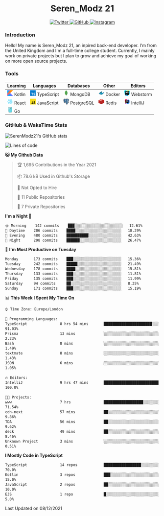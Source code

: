<div align="center">
  <h1>Seren_Modz 21</h1>
  <a href="https://twitter.com/SerenModz21">
    <img alt="Twitter" src="https://img.shields.io/badge/twitter%20-%231DA1F2.svg?&style=for-the-badge&logo=Twitter&logoColor=white">
  </a>
  <a href="https://github.com/SerenModz21">
    <img alt="GitHub" src="https://img.shields.io/badge/github%20-%23121011.svg?&style=for-the-badge&logo=github&logoColor=white">
  </a>
  <a href="https://www.instagram.com/serenmodz21">
    <img alt="Instagram" src="https://img.shields.io/badge/instagram%20-%23E4405F.svg?&style=for-the-badge&logo=Instagram&logoColor=white">
  </a>
</div>

### Introduction

Hello! My name is Seren_Modz 21, an inpired back-end developer. I'm from the United Kingdom and I'm a full-time college student. Currently, I mainly work on private projects but I plan to grow and achieve my goal of working on more open source projects. 

### Tools

 **Learning**                                        | **Languages**                                               | **Databases**                                               | **Other**                                           | **Editors**                                                  
-----------------------------------------------------|-------------------------------------------------------------|-------------------------------------------------------------|-----------------------------------------------------|--------------------------------------------------------------
 <img width="19px" src="./assets/kotlin.svg"> Kotlin | <img width="19px" src="./assets/typescript.svg"> TypeScript | <img width="19px" src="./assets/mongodb.svg"> MongoDB       | <img width="19px" src="./assets/docker.svg"> Docker | <img width="19px" src="./assets/webstorm.svg"> Webstorm      
 <img width="19px" src="./assets/react.svg"> React   | <img width="19px" src="./assets/javascript.svg"> JavaScript | <img width="19px" src="./assets/postgresql.svg"> PostgreSQL | <img width="19px" src="./assets/redis.svg"> Redis   | <img width="19px" src="./assets/intellij-idea.svg"> IntelliJ
 <img width="19px" src="./assets/go.svg"> Go         |                                                             |                                                             |                                                     |                                                                                                               

### GitHub & WakaTime Stats

![SerenModz21's GitHub stats](https://github-readme-stats.vercel.app/api?username=SerenModz21&show_icons=true&theme=dark)

<!--START_SECTION:waka-->
![Lines of code](https://img.shields.io/badge/From%20Hello%20World%20I%27ve%20Written-47521%20lines%20of%20code-blue)

**🐱 My Github Data** 

> 🏆 1,695 Contributions in the Year 2021
 > 
> 📦 78.6 kB Used in Github's Storage 
 > 
> 🚫 Not Opted to Hire
 > 
> 📜 11 Public Repositories 
 > 
> 🔑 7 Private Repositories  
 > 
**I'm a Night 🦉** 

```text
🌞 Morning    142 commits    ███░░░░░░░░░░░░░░░░░░░░░░   12.61% 
🌆 Daytime    206 commits    ████░░░░░░░░░░░░░░░░░░░░░   18.29% 
🌃 Evening    480 commits    ██████████░░░░░░░░░░░░░░░   42.63% 
🌙 Night      298 commits    ██████░░░░░░░░░░░░░░░░░░░   26.47%

```
📅 **I'm Most Productive on Tuesday** 

```text
Monday       173 commits    ███░░░░░░░░░░░░░░░░░░░░░░   15.36% 
Tuesday      242 commits    █████░░░░░░░░░░░░░░░░░░░░   21.49% 
Wednesday    178 commits    ████░░░░░░░░░░░░░░░░░░░░░   15.81% 
Thursday     133 commits    ███░░░░░░░░░░░░░░░░░░░░░░   11.81% 
Friday       135 commits    ███░░░░░░░░░░░░░░░░░░░░░░   11.99% 
Saturday     94 commits     ██░░░░░░░░░░░░░░░░░░░░░░░   8.35% 
Sunday       171 commits    ███░░░░░░░░░░░░░░░░░░░░░░   15.19%

```


📊 **This Week I Spent My Time On** 

```text
⌚︎ Time Zone: Europe/London

💬 Programming Languages: 
TypeScript               8 hrs 54 mins       ██████████████████████░░░   91.03% 
Prisma                   13 mins             ░░░░░░░░░░░░░░░░░░░░░░░░░   2.23% 
Bash                     8 mins              ░░░░░░░░░░░░░░░░░░░░░░░░░   1.49% 
textmate                 8 mins              ░░░░░░░░░░░░░░░░░░░░░░░░░   1.43% 
JSON                     6 mins              ░░░░░░░░░░░░░░░░░░░░░░░░░   1.05%

🔥 Editors: 
IntelliJ                 9 hrs 47 mins       █████████████████████████   100.0%

🐱‍💻 Projects: 
www                      7 hrs               ██████████████████░░░░░░░   71.54% 
cdn-next                 57 mins             ██░░░░░░░░░░░░░░░░░░░░░░░   9.86% 
TDA                      56 mins             ██░░░░░░░░░░░░░░░░░░░░░░░   9.62% 
deck                     49 mins             ██░░░░░░░░░░░░░░░░░░░░░░░   8.46% 
Unknown Project          3 mins              ░░░░░░░░░░░░░░░░░░░░░░░░░   0.51%

```

**I Mostly Code in TypeScript** 

```text
TypeScript               14 repos            █████████████████░░░░░░░░   70.0% 
Kotlin                   3 repos             ███░░░░░░░░░░░░░░░░░░░░░░   15.0% 
JavaScript               2 repos             ██░░░░░░░░░░░░░░░░░░░░░░░   10.0% 
EJS                      1 repo              █░░░░░░░░░░░░░░░░░░░░░░░░   5.0%

```



 Last Updated on 08/12/2021
<!--END_SECTION:waka-->
